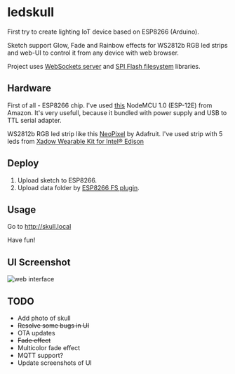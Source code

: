 # ledskull
First try to create lighting IoT device based on ESP8266 (Arduino).

Sketch support Glow, Fade and Rainbow effects for WS2812b RGB led strips and web-UI to control it from any device with web browser.

Project uses [WebSockets server](https://github.com/Links2004/arduinoWebSockets) and [SPI Flash filesystem](https://github.com/pellepl/spiffs) libraries.

Hardware
--------
First of all - ESP8266 chip. I've used [this](https://www.amazon.com/HiLetgo-Version-NodeMCU-Internet-Development/dp/B010O1G1ES/) NodeMCU 1.0 (ESP-12E) from Amazon. It's very usefull, because it bundled with power supply and USB to TTL serial adapter.

WS2812b RGB led strip like this [NeoPixel](https://www.adafruit.com/product/2562) by Adafruit. I've used strip with 5 leds from [Xadow Wearable Kit for Intel® Edison](http://wiki.seeed.cc/Xadow_Wearable_Kit_For_Edison)

Deploy
------
  1. Upload sketch to ESP8266.
  2. Upload data folder by [ESP8266 FS plugin](https://github.com/esp8266/arduino-esp8266fs-plugin).

Usage
-----
Go to http://skull.local

Have fun!

UI Screenshot
-----------
![web interface](https://user-images.githubusercontent.com/304916/29154880-883ed024-7d4c-11e7-8222-edeafd210567.png)

TODO
----
* Add photo of skull
* ~~Resolve some bugs in UI~~
* OTA updates
* ~~Fade effect~~
* Multicolor fade effect
* MQTT support?
* Update screenshots of UI
